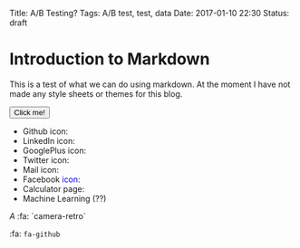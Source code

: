 Title: A/B Testing?
Tags: A/B test, test, data
Date: 2017-01-10 22:30
Status: draft

# Introduction to Markdown

This is a test of what we can do using markdown. At the moment I have not made any style sheets or themes for this blog.

<button>Click me!</button>

<script src="https://code.jquery.com/jquery-3.1.1.min.js"   integrity="sha256-hVVnYaiADRTO2PzUGmuLJr8BLUSjGIZsDYGmIJLv2b8="   crossorigin="anonymous"></script>

<script>
$("button").on("click", function(){ alert("Hi!");});
</script>

<ul>
<li> Github icon: <i class="fa fa-github"></i></li>
<li> LinkedIn icon: <i class="fa fa-linkedin"></i></li>
<li> GooglePlus icon: <i class="fa fa-googleplus"></i></li>
<li> Twitter icon: <span class="fa-stack fa-lg">
  <i style="color:#69AADB;" class="fa fa-square fa-stack-2x"></i>
  <i class="fa fa-twitter fa-stack-1x fa-inverse"></i>
</span></li>
<li> Mail icon: <i class="fa fa-envelope"></i></li>
<li> Facebook <span style="color:blue;">icon</span>:
<span style="color:#3b5998;" class="fa fa-facebook-official fa-2x"></span></li>
<li> Calculator page: <i class="fa fa-calculator"></i></li>
<li> Machine Learning (??) <i class="fa fa-university"></i></li>
</ul>
<i class="fa fa-picture-o">A</i>
<i class="fa fa-camera-retro"></i> 
:fa: `camera-retro`

<span class="fa fa-github"></span>

:fa: `fa-github`
